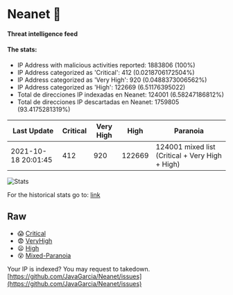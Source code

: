 # Neanet :hocho:
#### Threat intelligence feed
#### The stats:

- IP Address with malicious activities reported: 1883806 (100%)
- IP Address categorized as 'Critical':  412 (0.0218706172504%)
- IP Address categorized as 'Very High':  920 (0.0488373006562%)
- IP Address categorized as 'High':  122669 (6.51176395022)
- Total de direcciones IP indexadas en Neanet:  124001 (6.58247186812%)
- Total de direcciones IP descartadas en Neanet:  1759805 (93.4175281319%)

| Last Update | Critical | Very High | High | Paranoia |
| --- | --- | --- | --- | --- |
| 2021-10-18 20:01:45 | 412 | 920 | 122669 | 124001 mixed list (Critical + Very High + High)|

![Stats](https://docs.google.com/spreadsheets/d/e/2PACX-1vSnaNMIXVabIpDJjufMlzH7poXnshF3mgd8Is1g9ytUEzVsP5my4Trn8f-xkoLLQ38xpL3HtmUexLo6/pubchart?oid=501124687&format=image)

For the historical stats go to: [link](/stats.csv)
## Raw
- :scream: [Critical](https://raw.githubusercontent.com/JavaGarcia/Neanet/master/blacklists/neanet_critical.txt)
- :fearful: [VeryHigh](https://raw.githubusercontent.com/JavaGarcia/Neanet/master/blacklists/neanet_veryHigh.txtt)
- :frowning: [High](https://raw.githubusercontent.com/JavaGarcia/Neanet/master/blacklists/neanet_high.txt)
- :dizzy_face: [Mixed-Paranoia](https://raw.githubusercontent.com/JavaGarcia/Neanet/master/blacklists/neanet_all.txt)


Your IP is indexed? You may request to takedown. [https://github.com/JavaGarcia/Neanet/issues](https://github.com/JavaGarcia/Neanet/issues)




































































































































































































































































































































































































































































































































































































































































































































































































































































































































































































































































































































































































































































































































































































































































































































































































































































































































































































































































































































































































































































































































































































































































































































































































































































































































































































































































































































































































































































































































































































































































































































































































































































































































































































































































































































































































































































































































































































































































































































































































































































































































































































































































































































































































































































































































































































































































































































































































































































































































































































































































































































































































































































































































































































































































































































































































































































































































































































































































































































































































































































































































































































































































































































































































































































































































































































































































































































































































































































































































































































































































































































































































































































































































































































































































































































































































































































































































































































































































































































































































































































































































































































































































































































































































































































































































































































































































































































































































































































































































































































































































































































































































































































































































































































































































































































































































































































































































































